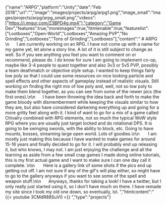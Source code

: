 {"name":"ARPG","platform":"Unity","date":"Feb 2018","url":"","image":"images/projects/arpg/arpg1.png","image_small":"images/projects/arpg/arpg_small.png","videos":["https://i.imgur.com/Z3BPD4g.mp4"],"category":"Game Dev","features":true,"moreimages":true,"htmlenable":true,"featurelist":["Lootboxes","Open-World","Lootboxes","Amazing PVP","No Grinding","Lootboxes","Tons of Grinding","Lootboxes"],"content":" # ARPG  \n&nbsp;&nbsp;&nbsp;&nbsp;&nbsp;&nbsp;I am currently working on an RPG. I have not come up with a name for my game yet, let alone a story line. A lot of it is still subject to change as well. So if you see anything you feel you want to comment on or recommend, please do. I do know for sure I am going to implement co-op, maybe like 3-4 people to quest together and also 3v3 or 5v5 PVP, possibly a team deathmatch or objective style setup. I wanted to keep things fairly low poly so that I could use some resources on nice looking particle and spell effects and other aspects of gameplay instead of realistic visuals. Still working on finding the right mix of low poly and, well, not so low poly to make them blend together, as you can see from some of the newer pics (the first ones).\n\n&nbsp;&nbsp;&nbsp;&nbsp;&nbsp;&nbsp;I have been throwing the idea back and forth to make the game bloody with dismemberment while keeping the visuals similar to how they are, but also have considered darkening everything up and going for a more gritty feel along with it. I kind of want to go for a mix of a game called Chivalry combined with RPG elements, not so much the typical WoW style RPG where you are usually just target locked and do rotational DPS. It is going to be swinging swords, with the ability to block, etc. Going to have mounts, bosses, streaming large open world. Lots of goodies.\n\n&nbsp;&nbsp;&nbsp;&nbsp;&nbsp;&nbsp; I am mostly just making this because I have wanted to make games for around 15-16 years and finally decided to go for it. I will probably end up releasing it, but who knows, I may not. I am just enjoying the challenge and all the learning as aside from a few small crap games I made doing online tutorials, this is my first actual game and I want to make sure I can one day call it complete. \n\n&nbsp;&nbsp;&nbsp;&nbsp;&nbsp;&nbsp; Here is a gallery link of some shots if the pics end up getting cut off. I am not sure if any of the gif's will play either, so might have to go to the gallery anyways if you want to see some of the spell and weapon stuff.\n\n&nbsp;&nbsp;&nbsp;&nbsp;&nbsp;&nbsp;Anyways, thanks for taking a look! I have a twitter, but I only really just started using it, so I don't have much on there. I have remade my site since I took my old one down, so eventually, lol. ","htmlcontent":" {{< youtube 3CMdR88SuV0 >}} ","type":"projects"}

